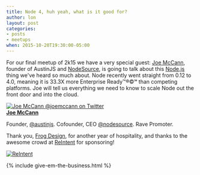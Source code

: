 ```yaml
---
title: Node 4, huh yeah, what is it good for?
author: lon
layout: post
categories:
- posts
- meetups
when: 2015-10-20T19:30:00-05:00
---
```


For our final meetup of 2k15 we have a very special guest: [Joe McCann][], founder of AustinJS and [NodeSource][], is going to talk about this [Node.js][] thing we've heard so much about. Node recently went straight from 0.12 to 4.0, meaning it is 33.3X more Enterprise Ready&trade;&reg;&copy;&#8480; than competing platforms. Joe will tell us everything we need to know to scale Node out the front door and into the cloud.

<div class="media-object speaker-bio">
  <a href="https://twitter.com/joemccann">
    <img alt="Joe McCann @joemccann on Twitter" src="https://pbs.twimg.com/profile_images/646310956142751748/QEDs8WtN.jpg" />
  </a>
  <div>
  <a href="https://twitter.com/joemccann"><strong>Joe McCann</strong></a>

  Founder, <a href="https://twitter.com/austinjs">@austinjs</a>. Cofounder, CEO <a href="https://twitter.com/nodesource">@nodesource</a>. Rave Promoter.
  </div>
</div>

Thank you, [Frog Design][], for another year of hospitality, and thanks to the awesome crowd at [ReIntent][] for sponsoring!

<div class="sponsor-logo">
  <a href="https://www.reintent.com">
    <img src="http://i.imgur.com/KGcOGrJ.png" alt="ReIntent" />
  </a>
</div>

{% include give-em-the-business.html %}

[ReIntent]: https://www.reintent.com
[FIXME]: http://www.badgerbadgerbadger.com/
[Frog Design]: http://www.frogdesign.com/contact/austin.html
[Joe McCann]: https://twitter.com/joemccann
[NodeSource]: https://nodesource.com/
[Node.js]: https://iojs.org/en/
